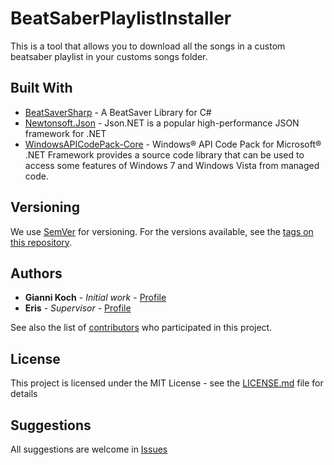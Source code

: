# BeatSaberPlaylistInstaller

This is a tool that allows you to download all the songs in a custom beatsaber playlist in your customs songs folder.

## Built With

* [BeatSaverSharp](https://github.com/lolPants/BeatSaverSharp) - A BeatSaver Library for C#
* [Newtonsoft.Json](https://www.newtonsoft.com/json) - Json.NET is a popular high-performance JSON framework for .NET
* [WindowsAPICodePack-Core](https://www.nuget.org/packages/Microsoft.WindowsAPICodePack-Core/1.1.0/) - Windows® API Code Pack for Microsoft® .NET Framework provides a source code library that can be used to access some features of Windows 7 and Windows Vista from managed code.

## Versioning

We use [SemVer](http://semver.org/) for versioning. For the versions available, see the [tags on this repository](https://github.com/your/project/tags). 

## Authors

* **Gianni Koch** - *Initial work* - [Profile](https://github.com/GianniKoch)
* **Eris** - *Supervisor* - [Profile](https://github.com/ErisApps)

See also the list of [contributors](https://github.com/GianniKoch/BeatSaberPlaylistInstaller/graphs/contributors) who participated in this project.

## License

This project is licensed under the MIT License - see the [LICENSE.md](LICENSE.md) file for details

## Suggestions

All suggestions are welcome in [Issues](https://github.com/GianniKoch/BeatSaberPlaylistInstaller/issues)

